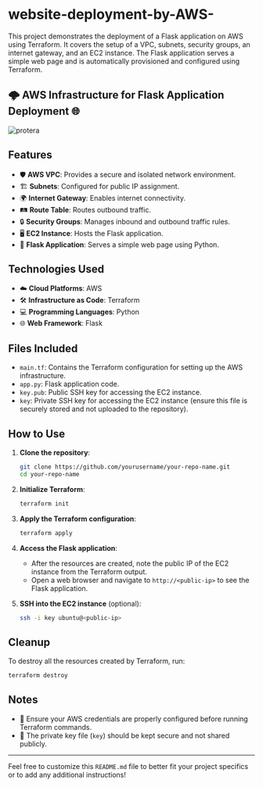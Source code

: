 # website-deployment-by-AWS-
This project demonstrates the deployment of a Flask application on AWS using Terraform. It covers the setup of a VPC, subnets, security groups, an internet gateway, and an EC2 instance. The Flask application serves a simple web page and is automatically provisioned and configured using Terraform.

## 🌩️ AWS Infrastructure for Flask Application Deployment 🌐
![protera](https://github.com/user-attachments/assets/f39a7b3e-badb-49fa-8e90-bd0955cb4628)

## Features

- 🛡️ **AWS VPC**: Provides a secure and isolated network environment.
- 🏗️ **Subnets**: Configured for public IP assignment.
- 🌍 **Internet Gateway**: Enables internet connectivity.
- 🛤️ **Route Table**: Routes outbound traffic.
- 🔒 **Security Groups**: Manages inbound and outbound traffic rules.
- 🖥️ **EC2 Instance**: Hosts the Flask application.
- 🐍 **Flask Application**: Serves a simple web page using Python.

## Technologies Used

- ☁️ **Cloud Platforms**: AWS
- 🛠️ **Infrastructure as Code**: Terraform
- 💻 **Programming Languages**: Python
- 🌐 **Web Framework**: Flask

## Files Included

- `main.tf`: Contains the Terraform configuration for setting up the AWS infrastructure.
- `app.py`: Flask application code.
- `key.pub`: Public SSH key for accessing the EC2 instance.
- `key`: Private SSH key for accessing the EC2 instance (ensure this file is securely stored and not uploaded to the repository).

## How to Use

1. **Clone the repository**:
   ```sh
   git clone https://github.com/yourusername/your-repo-name.git
   cd your-repo-name
   ```

2. **Initialize Terraform**:
   ```sh
   terraform init
   ```

3. **Apply the Terraform configuration**:
   ```sh
   terraform apply
   ```

4. **Access the Flask application**:
   - After the resources are created, note the public IP of the EC2 instance from the Terraform output.
   - Open a web browser and navigate to `http://<public-ip>` to see the Flask application.

5. **SSH into the EC2 instance** (optional):
   ```sh
   ssh -i key ubuntu@<public-ip>
   ```

## Cleanup

To destroy all the resources created by Terraform, run:
```sh
terraform destroy
```

## Notes

- 🔑 Ensure your AWS credentials are properly configured before running Terraform commands.
- 🔐 The private key file (`key`) should be kept secure and not shared publicly.

---

Feel free to customize this `README.md` file to better fit your project specifics or to add any additional instructions!
